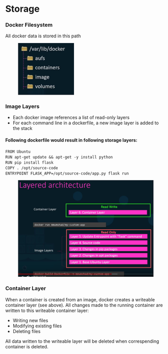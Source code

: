 # Storage

### Docker Filesystem

All docker data is stored in this path

<div align="left">

<figure><img src="../.gitbook/assets/docker_filesystem.png" alt="" width="175"><figcaption></figcaption></figure>

</div>

### Image Layers

* Each docker image references a list of read-only layers
* For each command line in a dockerfile, a new image layer is added to the stack

#### Following dockerfile would result in following storage layers:

`FROM Ubuntu                                                                RUN apt-get update && apt-get -y install python                             RUN pip install flask                                                      COPY . /opt/source-code                                               ENTRYPOINT FLASK_APP=/opt/source-code/app.py flask run`

<div align="left">

<figure><img src="../.gitbook/assets/storage_layers.png" alt="" width="563"><figcaption></figcaption></figure>

</div>

### Container Layer

When a container is created from an image, docker creates a writeable container layer (see above). All changes made to the running container are written to this writeable container layer:

* Writing new files
* Modifying existing files
* Deleting files

All data written to the writeable layer will be deleted when correspending container is deleted.

